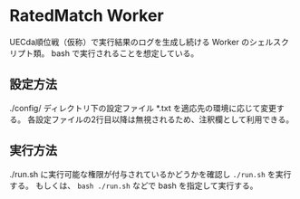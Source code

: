 # RatedMatch Worker

UECda順位戦（仮称）で実行結果のログを生成し続ける Worker のシェルスクリプト類。
bash で実行されることを想定している。

## 設定方法

./config/ ディレクトリ下の設定ファイル *.txt を適応先の環境に応じて変更する。
各設定ファイルの2行目以降は無視されるため、注釈欄として利用できる。

## 実行方法

./run.sh に実行可能な権限が付与されているかどうかを確認し `./run.sh` を実行する。
もしくは、 `bash ./run.sh` などで bash を指定して実行する。
